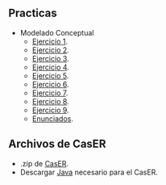 ## Practicas
- Modelado Conceptual
  - [Ejercicio 1](https://github.com/juani48/Facultad-Practicas/blob/main/2do/2do%20Cuatrimestre/DBD/Practica%201/Ej01/Ej-01-CasER.png).
  - [Ejercicio 2](https://github.com/juani48/Facultad-Practicas/blob/main/2do/2do%20Cuatrimestre/DBD/Practica%201/Ej02/Ej02-CasER.png).
  - [Ejercicio 3](https://github.com/juani48/Facultad-Practicas/blob/main/2do/2do%20Cuatrimestre/DBD/Practica%201/Ej03/Ej03-CasER.png).
  - [Ejercicio 4](https://github.com/juani48/Facultad-Practicas/blob/main/2do/2do%20Cuatrimestre/DBD/Practica%201/Ej04/Ej04-CasER.png).
  - [Ejercicio 5](https://github.com/juani48/Facultad-Practicas/blob/main/2do/2do%20Cuatrimestre/DBD/Practica%201/Ej04/Ej04-CasER.png).
  - [Ejercicio 6](https://github.com/juani48/Facultad-Practicas/blob/main/2do/2do%20Cuatrimestre/DBD/Practica%201/Ej05/Ej05-CasER.png).
  - [Ejercicio 7](https://github.com/juani48/Facultad-Practicas/blob/main/2do/2do%20Cuatrimestre/DBD/Practica%201/Ej06/Ej05-CasER.png).
  - [Ejercicio 8](https://github.com/juani48/Facultad-Practicas/blob/main/2do/2do%20Cuatrimestre/DBD/Practica%201/Ej07/Ej08-CasER.png).
  - [Ejercicio 9](https://github.com/juani48/Facultad-Practicas/blob/main/2do/2do%20Cuatrimestre/DBD/Practica%201/Ej09/Ej09-CasER.png).
  - [Enunciados](https://github.com/juani48/Facultad-Practicas/blob/main/2do/2do%20Cuatrimestre/DBD/Practica%201/Pr%C3%A1ctica1.pdf).
## Archivos de CasER
- .zip de [CasER](https://github.com/juani48/Facultad-Practicas/blob/main/2do/2do%20Cuatrimestre/DBD/CasER/CasER.zip).
- Descargar [Java](https://github.com/juani48/Facultad-Practicas/blob/main/2do/2do%20Cuatrimestre/DBD/CasER/JAVA%20PARA%20CASER.rar) necesario para el CasER.

